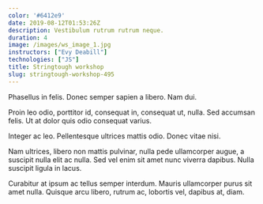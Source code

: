 ```yaml
---
color: '#6412e9'
date: 2019-08-12T01:53:26Z
description: Vestibulum rutrum rutrum neque.
duration: 4
image: /images/ws_image_1.jpg
instructors: ["Evy Deabill"]
technologies: ["JS"]
title: Stringtough workshop
slug: stringtough-workshop-495
---
```

Phasellus in felis. Donec semper sapien a libero. Nam dui.

Proin leo odio, porttitor id, consequat in, consequat ut, nulla. Sed accumsan felis. Ut at dolor quis odio consequat varius.

Integer ac leo. Pellentesque ultrices mattis odio. Donec vitae nisi.

Nam ultrices, libero non mattis pulvinar, nulla pede ullamcorper augue, a suscipit nulla elit ac nulla. Sed vel enim sit amet nunc viverra dapibus. Nulla suscipit ligula in lacus.

Curabitur at ipsum ac tellus semper interdum. Mauris ullamcorper purus sit amet nulla. Quisque arcu libero, rutrum ac, lobortis vel, dapibus at, diam.
